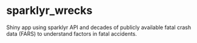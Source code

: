 # sparklyr_wrecks
Shiny app using sparklyr API and decades of publicly available fatal crash data (FARS) to understand factors in fatal accidents.
